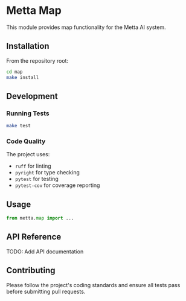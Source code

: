 # Metta Map

This module provides map functionality for the Metta AI system.

## Installation

From the repository root:

```bash
cd map
make install
```

## Development

### Running Tests

```bash
make test
```

### Code Quality

The project uses:
- `ruff` for linting
- `pyright` for type checking
- `pytest` for testing
- `pytest-cov` for coverage reporting

## Usage

```python
from metta.map import ...
```

## API Reference

TODO: Add API documentation

## Contributing

Please follow the project's coding standards and ensure all tests pass before submitting pull requests.
